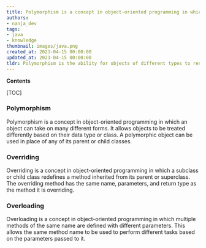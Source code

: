 ```yaml
---
title: Polymorphism is a concept in object-oriented programming in which an object can take on multiple forms. overriding is the ability of a subclass to provide a specific implementation of a method that is already provided by one of its superclasses. overloading is the ability of a class to have two or more methods with the same name but different parameters
authors:
- nanja_dev
tags:
- java
- knowledge
thumbnail: images/java.png
created_at: 2023-04-15 00:00:00
updated_at: 2023-04-15 00:00:00
tldr: Polymorphism is the ability for objects of different types to respond to the same method call, Overriding is the ability for a subclass to redefine the implementation of a method of its superclass, and Overloading is the ability to define multiple methods with the same name but different parameters.
---
```


**Contents**

[TOC]

### Polymorphism
Polymorphism is a concept in object-oriented programming in which an object can take on many different forms. It allows objects to be treated differently based on their data type or class. A polymorphic object can be used in place of any of its parent or child classes. 

### Overriding
Overriding is a concept in object-oriented programming in which a subclass or child class redefines a method inherited from its parent or superclass. The overriding method has the same name, parameters, and return type as the method it is overriding. 

### Overloading
Overloading is a concept in object-oriented programming in which multiple methods of the same name are defined with different parameters. This allows the same method name to be used to perform different tasks based on the parameters passed to it.
